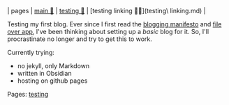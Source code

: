 | pages | [main 📄](README.md) | [testing 🧪](testing) | [testing linking 🧪🔗](testing\ linking.md) |

Testing my first blog.
Ever since I first read the [blogging manifesto](https://alexoliveira.cc/essay/blogging-manifesto) and [file over app](https://stephango.com/file-over-app), I've been thinking about setting up a *basic* blog for it. 
So, I'll procrastinate no longer and try to get this to work.

Currently trying:
- no jekyll, only Markdown
- written in Obsidian
- hosting on github pages

Pages:
[testing](testing.md)